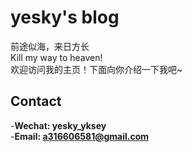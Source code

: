 # yesky's blog

前途似海，来日方长\
Kill my way to heaven!\
欢迎访问我的主页！下面向你介绍一下我吧\~

<!-- .slide -->

## Contact
  -**Wechat:  yesky_yksey**\
  -**Email: a316606581@gmail.com**
